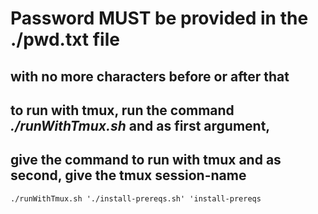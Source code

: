 # Password MUST be provided in the ./pwd.txt file
## with no more characters before or after that

## to run with **tmux**, run the command ***./runWithTmux.sh*** and as first argument,
## give the **command to run with** tmux and as second, give the tmux **session-name**
```
./runWithTmux.sh './install-prereqs.sh' 'install-prereqs
```